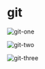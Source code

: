 # git

![git-one](https://github.com/Merna-055/git/assets/84996411/270bd792-cb1d-45f1-9157-ffc96abdaa5c)


![git-two](https://github.com/Merna-055/git/assets/84996411/77e98a9c-6140-4151-ba31-c3bebfbc8fdf)


![git-three](https://github.com/Merna-055/git/assets/84996411/71d6203c-8ec0-4474-ad20-e74658e0edf0)

